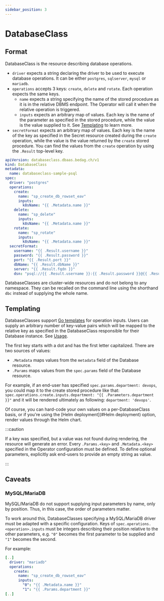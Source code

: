 ```yaml
---
sidebar_position: 3
---
```


# DatabaseClass 

## Format

DatabaseClass is the resource describing database operations.
- `driver` expects a string declaring the driver to be used to execute database operations. It can be either `postgres`, `sqlserver`, `mysql` or `mariadb`.
- `operations` accepts 3 keys: `create`, `delete` and `rotate`. Each operation expects the same keys.
    - `name` expects a string specifying the name of the stored procedure as it is in the relative DBMS endpoint. The Operator will call it when the
      relative operation is triggered.
    - `inputs` expects an arbitrary map of values. Each key is the name of the parameter as specified in the stored procedure, while the value is
      the value supplied to it. See [Templating](/docs/operator-configuration/databaseclasses#templating) to learn more.
- `secretFormat` expects an arbitrary map of values. Each key is the name of the key as specified in the Secret resource created during the `create` operation,
  while the value is the value returned by the `create` stored procedure. You can find the values from the `create` operation by using the `.Result` top-level key.

```yaml
apiVersion: databaseclass.dbaas.bedag.ch/v1
kind: DatabaseClass
metadata:
  name: databaseclass-sample-psql
spec:
  driver: "postgres"
  operations:
    create:
      name: "sp_create_db_rowset_eav"
      inputs:
        k8sName: "{{ .Metadata.name }}"
    delete:
      name: "sp_delete"
      inputs:
        k8sName: "{{ .Metadata.name }}"
    rotate:
      name: "sp_rotate"
      inputs:
        k8sName: "{{ .Metadata.name }}"
  secretFormat:
    username: "{{ .Result.username }}"
    password: "{{ .Result.password }}"
    port: "{{ .Result.port }}"
    dbName: "{{ .Result.dbName }}"
    server: "{{ .Result.fqdn }}"
    dsn: "psql://{{ .Result.username }}:{{ .Result.password }}@{{ .Result.fqdn }}:{{ .Result.port }}/{{ .Result.dbName }}"
```

DatabaseClasses are cluster-wide resources and do not belong to any namespace. They can be recalled on the command line
using the shorthand `dbc` instead of supplying the whole name.

## Templating
DatabaseClasses support [Go templates](https://golang.org/pkg/text/template/) for operation inputs. Users can supply an 
arbitrary number of key-value pairs which will be mapped to the relative key as specified in the DatabaseClass 
responsible for their  Database instance. See [Usage](/docs/usage).

The first key starts with a dot and has the first letter capitalized. There are two sources of values:

- `.Metadata` maps values from the `metadata` field of the Database resource.
- `.Params` maps values from the `spec.params` field of the Database resource.

For example, if an end-user has specified `spec.params.department: devops`, you could map it to the create stored procedure
like that: `spec.operations.create.inputs.department: "{{ .Parameters.department }}"` and it will
be rendered ultimately as following: `department: 'devops'`.

Of course, you can hard-code your own values on a per-DatabaseClass basis, or if you're using the [Helm deployment](#Helm deployment) option,
render values through the Helm chart.

:::caution

If a key was specified, but a value was not found during rendering, the resource will generate an error.
Every `.Params.<key>` and `.Metadata.<key>` specified in the Operator configuration must be defined.
To define optional parameters, explicitly ask end-users to provide an empty string as value.

:::

## Caveats
### MySQL/MariaDB

MySQL/MariaDB do not support supplying input parameters by name, only by position. Thus, in this case, the order of
parameters matter.

To work around this, DatabaseClasses specifying a MySQL/MariaDB driver must be adapted with a specific configuration.
Keys of `spec.operations.<operation>.inputs` must be integers describing their position relative to the other parameters,
e.g. `"0"` becomes the first parameter to be supplied and `"1"` becomes the second.

For example:
```yaml
[..]
  driver: "mariadb"
  operations: 
    create:
      name: "sp_create_db_rowset_eav"
      inputs:
        "0": "{{ .Metadata.name }}"
        "1": "{{ .Params.department }}"
[..]
```
